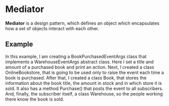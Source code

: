 # Mediator

**Mediator** is a design pattern, which defines an object which encapsulates how a set of objects interact with each other.

## Example
In this example, I am creating a BookPurchasedEventArgs class that implements a WarehouseEventArgs abstract class. Here I set a title and
amount of a purchased book and print an action. Next, I created a class OnlineBookstore, that is going to be used only to raise the event
each time a book is purchased. After that, I created a class Book, that stores the information about the book title, the amount in stock
and in which store it is sold. It also has a method Purchase() that posts the event to all subscribers. And, finally, the subscriber itself, 
a class Warehouse, so the people working there know the book is sold.
